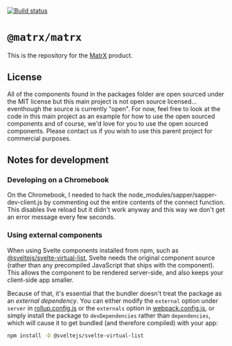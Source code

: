 
[![Build status](https://dev.azure.com/matrx-transformation/MatrX/_apis/build/status/matrx%20-%201%20-%20CI)](https://dev.azure.com/matrx-transformation/MatrX/_build/latest?definitionId=2)

# `@matrx/matrx`

This is the repository for the [MatrX](https://matrx.co) product.

## License

All of the components found in the packages folder are open sourced under the MIT license but this main project is not open source licensed... eventhough the source is currently "open". For now, feel free to look at the code in this main project as an example for how to use the open sourced components and of course, we'd love for you to use the open sourced components. Please contact us if you wish to use this parent project for commercial purposes.

## Notes for development

### Developing on a Chromebook

On the Chromebook, I needed to hack the node_modules/sapper/sapper-dev-client.js by commenting out the entire contents of the connect function. This disables live reload but it didn't work anyway and this way we don't get an error message every few seconds.

### Using external components

When using Svelte components installed from npm, such as [@sveltejs/svelte-virtual-list](https://github.com/sveltejs/svelte-virtual-list), Svelte needs the original component source (rather than any precompiled JavaScript that ships with the component). This allows the component to be rendered server-side, and also keeps your client-side app smaller.

Because of that, it's essential that the bundler doesn't treat the package as an *external dependency*. You can either modify the `external` option under `server` in [rollup.config.js](rollup.config.js) or the `externals` option in [webpack.config.js](webpack.config.js), or simply install the package to `devDependencies` rather than `dependencies`, which will cause it to get bundled (and therefore compiled) with your app:

```bash
npm install -D @sveltejs/svelte-virtual-list
```

